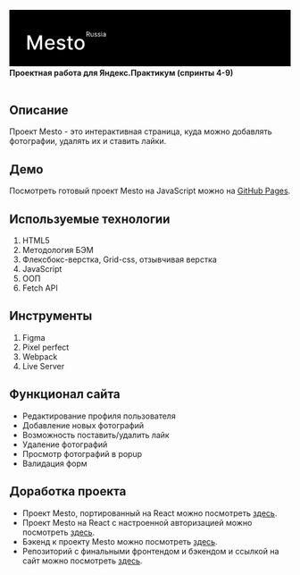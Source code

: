<img src="./screenshots/mesto.png" alt="Проект: Место" width=600 /><br>
**Проектная работа для Яндекс.Практикум (спринты 4-9)** <br><br>

## Описание
Проект Mesto - это интерактивная страница, куда можно добавлять фотографии, удалять их и ставить лайки.

## Демо
Посмотреть готовый проект Mesto на JavaScript можно на [GitHub Pages](https://ivkrylova.github.io/mesto).

## Используемые технологии
1. HTML5
2. Методология БЭМ
3. Флексбокс-верстка, Grid-css, отзывчивая верстка
4. JavaScript
5. ООП
6. Fetch API

## Инструменты
1. Figma
2. Pixel perfect
3. Webpack
4. Live Server

## Функционал сайта
* Редактирование профиля пользователя
* Добавление новых фотографий
* Возможность поставить/удалить лайк
* Удаление фотографий
* Просмотр фотографий в popup
* Валидация форм

## Доработка проекта
* Проект Mesto, портированный на React можно посмотреть [здесь](https://github.com/IVKrylova/mesto-react).
* Проект Mesto на React с настроенной авторизацией можно посмотреть [здесь](https://github.com/IVKrylova/react-mesto-auth).
* Бэкенд к проекту Mesto можно посмотреть [здесь](https://github.com/IVKrylova/express-mesto-gha).
* Репозиторий с финальными фронтендом и бэкендом и ссылкой на сайт можно посмотреть [здесь](https://github.com/IVKrylova/react-mesto-api-full).
